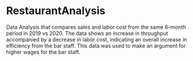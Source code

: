 # RestaurantAnalysis
Data Analysis that compares sales and labor cost from the same 6-month period in 2019 vs 2020.
The data shows an increase in throughput accompanied by a decrease in labor cost, indicating an overall increase in efficiency from the bar staff. This data was used to make an argument for higher wages for the bar staff.
